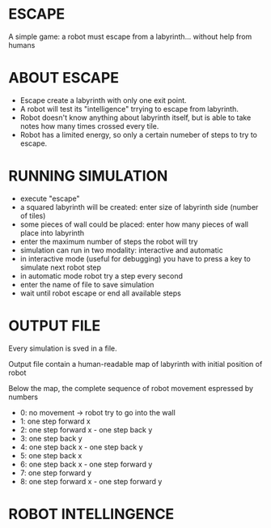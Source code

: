 ESCAPE
======

A simple game: a robot must escape from a labyrinth... without help from humans

ABOUT ESCAPE
============

* Escape create a labyrinth with only one exit point.
* A robot will test its "intelligence" trrying to escape from labyrinth.
* Robot doesn't know anything about labyrinth itself, but is able to take notes how many times crossed every tile.
* Robot has a limited energy, so only a certain numeber of steps to try to escape.

RUNNING SIMULATION
===================

* execute "escape"
* a squared labyrinth will be created: enter size of labyrinth side (number of tiles)
* some pieces of wall could be placed: enter how many pieces of wall place into labyrinth
* enter the maximum number of steps the robot will try
* simulation can run in two modality: interactive and automatic
* in interactive mode (useful for debugging) you have to press a key to simulate next robot step
* in automatic mode robot try a step every second
* enter the name of file to save simulation
* wait until robot escape or end all available steps

OUTPUT FILE
===========

Every simulation is sved in a file.

Output file contain a human-readable map of labyrinth with initial position of robot

Below the map, the complete sequence of robot movement espressed by numbers
* 0: no movement -> robot try to go into the wall
* 1: one step forward x
* 2: one step forward x - one step back y
* 3: one step back y
* 4: one step back x - one step back y
* 5: one step back x
* 6: one step back x - one step forward y
* 7: one step forward y
* 8: one step forward x - one step forward y

ROBOT INTELLINGENCE
===================


